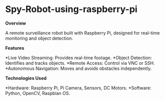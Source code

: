 # Spy-Robot-using-raspberry-pi
**Overview**

A remote surveillance robot built with Raspberry Pi, designed for real-time monitoring and object detection.

**Features**

*Live Video Streaming: Provides real-time footage.
*Object Detection: Identifies and tracks objects.
*Remote Access: Control via VNC or SSH.
*Autonomous Navigation: Moves and avoids obstacles independently.

**Technologies Used**

*Hardware: Raspberry Pi, Pi Camera, Sensors, DC Motors.
*Software: Python, OpenCV, Raspbian OS.
